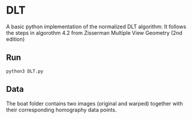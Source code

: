 # DLT
A basic python implementation of the normalized DLT algorithm: It follows the steps in algorothm 4.2 from Zisserman Multiple View Geometry (2nd edition)

## Run

```
python3 DLT.py
```

## Data

The boat folder contains two images (original and warped) together with their corresponding homography data points.
